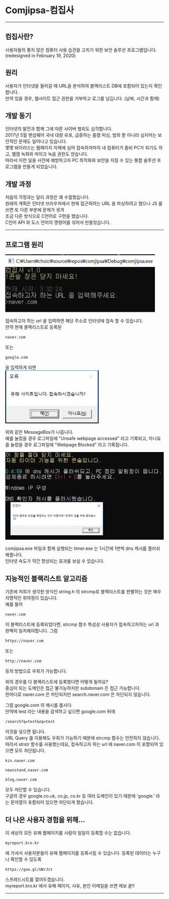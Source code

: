 # Comjipsa-컴집사
---
## 컴집사란?
사용자들의 좋지 않은 컴퓨터 사용 습관을 고치기 위한 보안 솔루션 프로그램입니다.   
(redesigned in February 19, 2020)

## 원리
사용자가 인터넷을 들어갈 때 URL을 분석하여 블랙리스트 DB에 포함되어 있는지 확인합니다.   
만약 있을 경우, 웹사이트 접근 권한을 거부하고 로그를 남깁니다. (날짜, 시간과 함께)   

## 개발 동기
인터넷의 발전과 함께 그에 따른 사이버 범죄도 심각합니다.   
2017년 5월 랜섬웨어 국내 대량 유포, 급증하는 몸캠 피싱, 범죄 뿐 아니라 심지어는 보안적인 문제도 일어나고 있습니다.   
몇몇 바이러스는 웹페이지 자체에 심어 접속하자마자 내 컴퓨터가 좀비 PC가 되기도 하고, 웹캠 녹화와 마이크 녹음 권한도 얻습니다.    
따라서 이런 일을 사전에 예방하고자 PC 최적화와 보안을 지킬 수 있는 통합 솔루션 프로그램을 만들게 되었습니다.   

## 개발 과정
처음의 걱정과는 달리 과정은 꽤 수월했습니다.     
원래의 계획은 인터넷 브라우저에서 현재 접근하려는 URL 을 파싱하려고 했으나 JS 를 쓰면 또 다른 부분에 문제가 생겨   
조금 다른 방식으로 C언어로 구현을 했습니다.   
C언어 API 와 도스 언어의 명령어를 섞어서 만들었습니다.

---

## 프로그램 원리
![1.png](https://raw.githubusercontent.com/D3vle0/comjipsa/master/photo/1.PNG)

접속하고자 하는 url 을 입력하면 해당 주소로 인터넷에 접속 할 수 있습니다.   
만약 현재 블랙리스트로 등록된
```
naver.com
```
또는
```
google.com
```
을 입력하게 되면   
![2.png](https://raw.githubusercontent.com/D3vle0/comjipsa/master/photo/2.PNG)

위와 같은 MessageBox가 나옵니다.   
예를 눌렀을 경우 로그파일에 "Unsafe webpage accessed" 라고 기록되고, 아니요를 눌렀을 경우 로그파일에 "Webpage Blocked" 라고 기록됩니다.   

![4.png](https://raw.githubusercontent.com/D3vle0/comjipsa/master/photo/4.PNG)

comjipsa.exe 파일과 함께 실행되는 timer.exe 는 1시간에 1번씩 dns 캐시를 플러쉬해줍니다.   
인터넷 속도가 약간 향상되는 효과를 보실 수 있습니다.   

## 지능적인 블랙리스트 알고리즘
기존에 저희가 생각한 방식인 string.h 의 strcmp로 블랙리스트를 판별하는 것은 매우 치명적인 취약점이 있습니다.   
예를 들어
```
naver.com
```
이 블랙리스트에 등록되었다면, strcmp 함수 특성상 사용자가 접속하고자하는 url 과 완벽히 일치해야합니다. 그럼
```
https://naver.com
```
또는
```
http://naver.com
```
등의 방법으로 우회가 가능합니다.   

위의 경우를 다 블랙리스트에 등록했다면 어떻게 될까요?   
중심이 되는 도메인은 접근 불가능하지만 subdomain 은 접근 가능합니다.   
한마디로 naver.com 은 차단되지만 search.naver.com 은 차단되지 않습니다.   
    
그럼 google.com 의 예시를 봅시다.   
만약에 test 라는 내용을 검색하고 싶으면 google.com 뒤에    
```
/search?q=test&oq=test
```
이것을 넣으면 됩니다.   
URL Query 를 이용해도 우회가 가능하기 때문에 strcmp 함수는 안전하지 않습니다.   
따라서 strstr 함수를 사용했는데요, 접속하고자 하는 url 에 naver.com 이 포함되어 있으면 모두 차단됩니다.   
```
kin.naver.com
```
```
newsstand.naver.com
```
```
blog.naver.com
```
모두 차단할 수 있습니다.   
구글의 경우 google.co.uk, co.jp, co.kr 등 여러 도메인이 있기 때문에 'google.' 라는 문자열이 포함되어 있으면 차단되게 했습니다.   

## 더 나은 사용자 경험을 위해...
이 세상의 모든 유해 웹페이지를 사람이 일일이 등록할 수는 없습니다.
```
myreport.kro.kr   
```
에 가셔서 사용자분들이 유해 웹페이지를 등록시킬 수 있습니다.
등록된 데이터는 누구나 확인할 수 있도록
```
https://goo.gl/UWrJct
```
스프레드시트를 열어두겠습니다.   
myreport.kro.kr 에서 유해 페이지, 사유, 본인 이메일을 쓰면 제보 끝!!   

---

